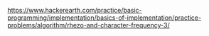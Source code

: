 https://www.hackerearth.com/practice/basic-programming/implementation/basics-of-implementation/practice-problems/algorithm/rhezo-and-character-frequency-3/

